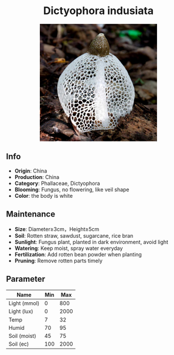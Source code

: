 <h1 align='center'>Dictyophora indusiata</h1>
<p align="center">
    <img 
        align='center'
        width='320'
        src="../images/dictyophora indusiata.png" 
        alt='Dictyophora indusiata' />
</p>

## Info

 - **Origin**: China
 - **Production**: China
 - **Category**: Phallaceae, Dictyophora
 - **Blooming**: Fungus, no flowering, like veil shape
 - **Color**: the body is white

## Maintenance

 - **Size**: Diameter≥3cm，Height≥5cm
 - **Soil**: Rotten straw, sawdust, sugarcane, rice bran
 - **Sunlight**: Fungus plant, planted in dark environment, avoid light
 - **Watering**: Keep moist, spray water everyday
 - **Fertilization**: Add rotten bean powder when planting
 - **Pruning**: Remove rotten parts timely

## Parameter

| Name         | Min  | Max   |
|--------------|------|-------|
| Light (mmol) | 0 | 800  |
| Light (lux)  | 0 | 2000 |
| Temp         | 7    | 32    |
| Humid        | 70   | 95    |
| Soil (moist) | 45   | 75    |
| Soil (ec)    | 100  | 2000  |